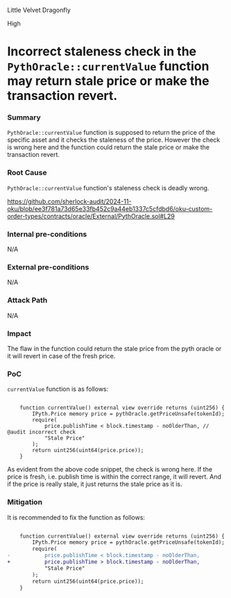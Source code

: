 Little Velvet Dragonfly

High

# Incorrect staleness check in the `PythOracle::currentValue` function may return stale price or make the transaction revert.

### Summary

`PythOracle::currentValue` function is supposed to return the price of the specific asset and it checks the staleness of the price. However the check is wrong here and the function could return the stale price or make the transaction revert.

### Root Cause

`PythOracle::currentValue` function's staleness check is deadly wrong.

https://github.com/sherlock-audit/2024-11-oku/blob/ee3f781a73d65e33fb452c9a44eb1337c5cfdbd6/oku-custom-order-types/contracts/oracle/External/PythOracle.sol#L29

### Internal pre-conditions

N/A

### External pre-conditions

N/A

### Attack Path

N/A

### Impact

The flaw in the function could return the stale price from the pyth oracle or it will revert in case of the fresh price.

### PoC

`currentValue` function is as follows:

```solidity

    function currentValue() external view override returns (uint256) {
        IPyth.Price memory price = pythOracle.getPriceUnsafe(tokenId);
        require(
            price.publishTime < block.timestamp - noOlderThan, // @audit incorrect check
            "Stale Price"
        );
        return uint256(uint64(price.price));
    }
```

As evident from the above code snippet, the check is wrong here. If the price is fresh, i.e. publish time is within the correct range, it will revert. And if the price is really stale, it just returns the stale price as it is.

### Mitigation

It is recommended to fix the function as follows:

```diff

    function currentValue() external view override returns (uint256) {
        IPyth.Price memory price = pythOracle.getPriceUnsafe(tokenId);
        require(
-           price.publishTime < block.timestamp - noOlderThan, 
+           price.publishTime > block.timestamp - noOlderThan,
            "Stale Price"
        );
        return uint256(uint64(price.price));
    }
```